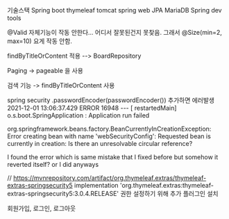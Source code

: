 기술스택 
Spring boot
thymeleaf
tomcat
spring web
JPA
MariaDB
Spring dev tools

@Valid 자체기능이 작동 안한다... 어디서 잘못된건지 못찾음.
그래서 @Size(min=2, max=10) 요게 작동 안함.

findByTitleOrContent 적용  --> BoardRepository

Paging -> pageable 을 사용

검색 기능 -> findByTitleOrContent 사용

spring security 
    .passwordEncoder(passwordEncoder()) 추가하면 에러발생
2021-12-01 13:06:37.429 ERROR 16948 --- [  restartedMain] o.s.boot.SpringApplication               : Application run failed

org.springframework.beans.factory.BeanCurrentlyInCreationException: Error creating bean with name 'webSecurityConfig': Requested bean is currently in creation: Is there an unresolvable circular reference?

I found the error which is same mistake that I fixed before but somehow it reverted itself? or I did anyways 

// https://mvnrepository.com/artifact/org.thymeleaf.extras/thymeleaf-extras-springsecurity5
implementation 'org.thymeleaf.extras:thymeleaf-extras-springsecurity5:3.0.4.RELEASE'
권한 설정하기 위해 추가 플러그인 설치

회원가입, 로그인, 로그아웃
